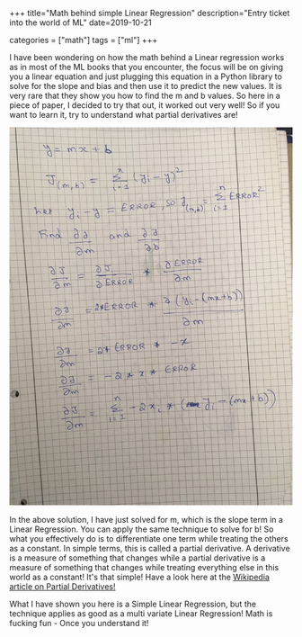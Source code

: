 +++
title="Math behind simple Linear Regression"
description="Entry ticket into the world of ML"
date=2019-10-21

categories = ["math"]
tags = ["ml"]
+++


I have been wondering on how the math behind a Linear regression works as in most of the ML books that you encounter, the focus will be on giving you a 
linear equation and just plugging this equation in a Python library to solve for the slope and bias and then use it to predict the new values. It is very 
rare that they show you how to find the m and b values. So here in a piece of paper, I decided to try that out, it worked out very well! So if you want 
to learn it, try to understand what partial derivatives are!

![Liner Regression Gradient Descent](/images/math-simple-gradient-descent.jpg)

In the above solution, I have just solved for m, which is the slope term in a Linear Regression. You can apply the same technique to solve for b! So what you 
effectively do is to differentiate one term while treating the others as a constant. In simple terms, this is called a partial derivative. A derivative is a 
measure of something that changes while a partial derivative is a measure of something that changes while treating everything else in this world as a 
constant! It's that simple! Have a look here at the [Wikipedia article on Partial Derivatives!](https://en.wikipedia.org/wiki/Partial_derivative)

What I have shown you here is a Simple Linear Regression, but the technique applies as good as a multi variate Linear Regression! Math is fucking 
fun - Once you understand it!
